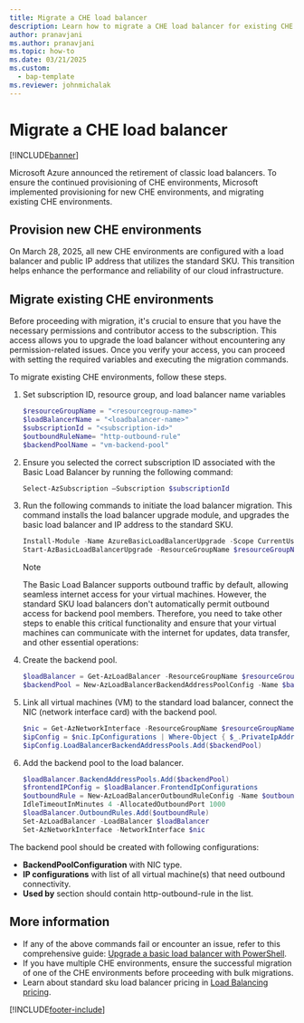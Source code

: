 ```yaml
---
title: Migrate a CHE load balancer 
description: Learn how to migrate a CHE load balancer for existing CHE environments.
author: pranavjani
ms.author: pranavjani
ms.topic: how-to 
ms.date: 03/21/2025
ms.custom: 
  - bap-template
ms.reviewer: johnmichalak
---
```


# Migrate a CHE load balancer

[!INCLUDE[banner](../includes/banner.md)]

Microsoft Azure announced the retirement of classic load balancers. To ensure the continued provisioning of CHE environments, Microsoft implemented provisioning for new CHE environments, and migrating existing CHE environments.

## Provision new CHE environments

On March 28, 2025, all new CHE environments are configured with a load balancer and public IP address that utilizes the standard SKU. This transition helps enhance the performance and reliability of our cloud infrastructure.

## Migrate existing CHE environments

Before proceeding with migration, it's crucial to ensure that you have the necessary permissions and contributor access to the subscription. This access allows you to upgrade the load balancer without encountering any permission-related issues. Once you verify your access, you can proceed with setting the required variables and executing the migration commands.

To migrate existing CHE environments, follow these steps.

1. Set  subscription ID, resource group, and load balancer name variables

   ```powershell
   $resourceGroupName = "<resourcegroup-name>"
   $loadBalancerName = "<loadbalancer-name>"
   $subscriptionId = "<subscription-id>"
   $outboundRuleName= "http-outbound-rule"
   $backendPoolName = "vm-backend-pool"
   ```
2. Ensure you selected the correct subscription ID associated with the Basic Load Balancer by running the following command:

   ```powershell
   Select-AzSubscription –Subscription $subscriptionId
   ```

3. Run the following commands to initiate the load balancer migration. This command installs the load balancer upgrade module, and upgrades the basic load balancer and IP address to the standard SKU.

   ```powershell
   Install-Module -Name AzureBasicLoadBalancerUpgrade -Scope CurrentUser -Repository PSGallery -Force
   Start-AzBasicLoadBalancerUpgrade -ResourceGroupName $resourceGroupName -BasicLoadBalancerName $loadBalancerName
   ```

   > [!NOTE]
   > The Basic Load Balancer supports outbound traffic by default, allowing seamless internet access for your virtual machines. However, the standard SKU load balancers don't automatically permit outbound access for backend pool members. Therefore, you need to take other steps to enable this critical functionality and ensure that your virtual machines can communicate with the internet for updates, data transfer, and other essential operations:

4. Create the backend pool.

   ```powershell
   $loadBalancer = Get-AzLoadBalancer -ResourceGroupName $resourceGroupName -Name $loadBalancerName
   $backendPool = New-AzLoadBalancerBackendAddressPoolConfig -Name $backendPoolName
   ```
 
5. Link all virtual machines (VM) to the standard load balancer, connect the NIC (network interface card) with the backend pool.

   ```powershell
   $nic = Get-AzNetworkInterface -ResourceGroupName $resourceGroupName
   $ipConfig = $nic.IpConfigurations | Where-Object { $_.PrivateIpAddress -ne $null }
   $ipConfig.LoadBalancerBackendAddressPools.Add($backendPool)
   ```   

7. Add the backend pool to the load balancer.

   ```powershell
   $loadBalancer.BackendAddressPools.Add($backendPool)
   $frontendIPConfig = $loadBalancer.FrontendIpConfigurations
   $outboundRule = New-AzLoadBalancerOutboundRuleConfig -Name $outboundRuleName -BackendAddressPool $backendPool -FrontendIpConfiguration $frontendIPConfig -Protocol All - 
   IdleTimeoutInMinutes 4 -AllocatedOutboundPort 1000
   $loadBalancer.OutboundRules.Add($outboundRule)
   Set-AzLoadBalancer -LoadBalancer $loadBalancer
   Set-AzNetworkInterface -NetworkInterface $nic
   ```

The backend pool should be created with following configurations:
- **BackendPoolConfiguration** with NIC type.
- **IP configurations** with list of all virtual machine(s) that need outbound connectivity.
- **Used by** section should contain http-outbound-rule in the list.

  
## More information

- If any of the above commands fail or encounter an issue, refer to this comprehensive guide: [Upgrade a basic load balancer with PowerShell](/azure/load-balancer/upgrade-basic-standard-with-powershell).
- If you have multiple CHE environments, ensure the successful migration of one of the CHE environments before proceeding with bulk migrations.
- Learn about standard sku load balancer pricing in [Load Balancing pricing](https://azure.microsoft.com/pricing/details/load-balancer).

[!INCLUDE[footer-include](../../../includes/footer-banner.md)]
